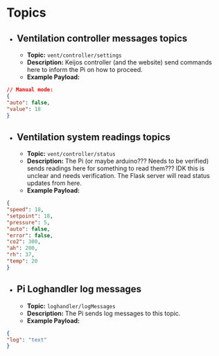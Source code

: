 # Topics

- ##  **Ventilation controller messages topics**
    -   **Topic:** `vent/controller/settings`
    -   **Description:** Keijos controller (and the website) send commands here to inform the Pi on how to proceed.
    -   **Example Payload:** 
```json
// Manual mode:
{
"auto": false,
"value": 18
}
```
- ##  **Ventilation system readings topics**
    -   **Topic:** `vent/controller/status`
    -   **Description:** The Pi (or maybe arduino??? Needs to be verified) sends readings here for something to read them??? IDK this is unclear and needs verification. The Flask server will read status updates from here.
    -   **Example Payload:** 
```json
{
"speed": 18,
"setpoint": 18,
"pressure": 5,
"auto": false,
"error": false,
"co2": 300,
"ah": 200,
"rh": 37,
"temp": 20 
}
```
- ##  **Pi Loghandler log messages**
    -   **Topic:** `loghandler/logMessages`
    -   **Description:** The Pi sends log messages to this topic.
    -   **Example Payload:** 
```json
{
"log": "text"
}
```